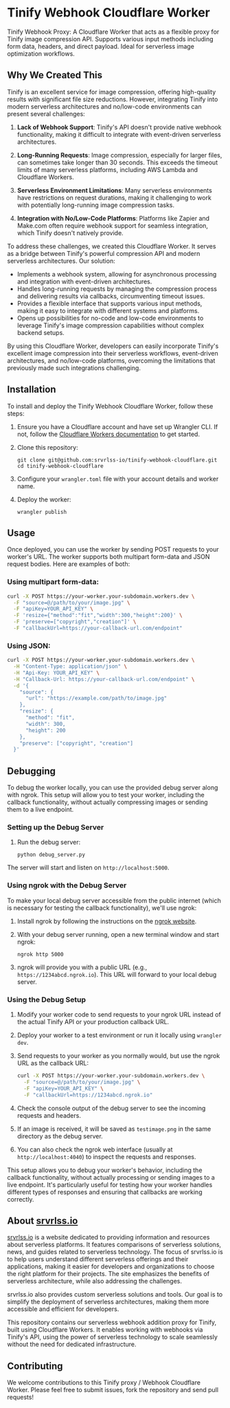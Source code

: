 # Tinify Webhook Cloudflare Worker

Tinify Webhook Proxy: A Cloudflare Worker that acts as a flexible proxy for Tinify image compression API. Supports various input methods including form data, headers, and direct payload. Ideal for serverless image optimization workflows.


## Why We Created This

Tinify is an excellent service for image compression, offering high-quality results with significant file size reductions. However, integrating Tinify into modern serverless architectures and no/low-code environments can present several challenges:

1. **Lack of Webhook Support**: Tinify's API doesn't provide native webhook functionality, making it difficult to integrate with event-driven serverless architectures.

2. **Long-Running Requests**: Image compression, especially for larger files, can sometimes take longer than 30 seconds. This exceeds the timeout limits of many serverless platforms, including AWS Lambda and Cloudflare Workers.

3. **Serverless Environment Limitations**: Many serverless environments have restrictions on request durations, making it challenging to work with potentially long-running image compression tasks.

4. **Integration with No/Low-Code Platforms**: Platforms like Zapier and Make.com often require webhook support for seamless integration, which Tinify doesn't natively provide.

To address these challenges, we created this Cloudflare Worker. It serves as a bridge between Tinify's powerful compression API and modern serverless architectures. Our solution:

- Implements a webhook system, allowing for asynchronous processing and integration with event-driven architectures.
- Handles long-running requests by managing the compression process and delivering results via callbacks, circumventing timeout issues.
- Provides a flexible interface that supports various input methods, making it easy to integrate with different systems and platforms.
- Opens up possibilities for no-code and low-code environments to leverage Tinify's image compression capabilities without complex backend setups.

By using this Cloudflare Worker, developers can easily incorporate Tinify's excellent image compression into their serverless workflows, event-driven architectures, and no/low-code platforms, overcoming the limitations that previously made such integrations challenging.

## Installation

To install and deploy the Tinify Webhook Cloudflare Worker, follow these steps:

1. Ensure you have a Cloudflare account and have set up Wrangler CLI. If not, follow the [Cloudflare Workers documentation](https://developers.cloudflare.com/workers/get-started/guide) to get started.

2. Clone this repository:
   ```
   git clone git@github.com:srvrlss-io/tinify-webhook-cloudflare.git
   cd tinify-webhook-cloudflare
   ```

3. Configure your `wrangler.toml` file with your account details and worker name.

4. Deploy the worker:
   ```
   wrangler publish
   ```

## Usage

Once deployed, you can use the worker by sending POST requests to your worker's URL. The worker supports both multipart form-data and JSON request bodies. Here are examples of both:

### Using multipart form-data:

```bash
curl -X POST https://your-worker.your-subdomain.workers.dev \
  -F "source=@/path/to/your/image.jpg" \
  -F "apiKey=YOUR_API_KEY" \
  -F 'resize={"method":"fit","width":300,"height":200}' \
  -F 'preserve=["copyright","creation"]' \
  -F "callbackUrl=https://your-callback-url.com/endpoint"
```

### Using JSON:

```bash
curl -X POST https://your-worker.your-subdomain.workers.dev \
  -H "Content-Type: application/json" \
  -H "Api-Key: YOUR_API_KEY" \
  -H "Callback-Url: https://your-callback-url.com/endpoint" \
  -d '{
    "source": {
      "url": "https://example.com/path/to/image.jpg"
    },
    "resize": {
      "method": "fit",
      "width": 300,
      "height": 200
    },
    "preserve": ["copyright", "creation"]
  }'
```

## Debugging

To debug the worker locally, you can use the provided debug server along with ngrok. This setup will allow you to test your worker, including the callback functionality, without actually compressing images or sending them to a live endpoint.

### Setting up the Debug Server

1. Run the debug server:
   ```
   python debug_server.py
   ```

The server will start and listen on `http://localhost:5000`.

### Using ngrok with the Debug Server

To make your local debug server accessible from the public internet (which is necessary for testing the callback functionality), we'll use ngrok:

1. Install ngrok by following the instructions on the [ngrok website](https://ngrok.com/download).

2. With your debug server running, open a new terminal window and start ngrok:
   ```
   ngrok http 5000
   ```

3. ngrok will provide you with a public URL (e.g., `https://1234abcd.ngrok.io`). This URL will forward to your local debug server.

### Using the Debug Setup

1. Modify your worker code to send requests to your ngrok URL instead of the actual Tinify API or your production callback URL.

2. Deploy your worker to a test environment or run it locally using `wrangler dev`.

3. Send requests to your worker as you normally would, but use the ngrok URL as the callback URL:
   ```bash
   curl -X POST https://your-worker.your-subdomain.workers.dev \
     -F "source=@/path/to/your/image.jpg" \
     -F "apiKey=YOUR_API_KEY" \
     -F "callbackUrl=https://1234abcd.ngrok.io"
   ```

4. Check the console output of the debug server to see the incoming requests and headers.

5. If an image is received, it will be saved as `testimage.png` in the same directory as the debug server.

6. You can also check the ngrok web interface (usually at `http://localhost:4040`) to inspect the requests and responses.

This setup allows you to debug your worker's behavior, including the callback functionality, without actually processing or sending images to a live endpoint. It's particularly useful for testing how your worker handles different types of responses and ensuring that callbacks are working correctly.

## About [srvrlss.io](https://srvrlss.io)

[srvrlss.io](https://srvrlss.io) is a website dedicated to providing information and resources about serverless platforms. It features comparisons of serverless solutions, news, and guides related to serverless technology. The focus of srvrlss.io is to help users understand different serverless offerings and their applications, making it easier for developers and organizations to choose the right platform for their projects. The site emphasizes the benefits of serverless architecture, while also addressing the challenges.

srvrlss.io also provides custom serverless solutions and tools. Our goal is to simplify the deployment of serverless architectures, making them more accessible and efficient for developers.

This repository contains our serverless webhook addition proxy for Tinify, built using Cloudflare Workers. It enables working with webhooks via Tinify's API, using the power of serverless technology to scale seamlessly without the need for dedicated infrastructure.


## Contributing

We welcome contributions to this Tinify proxy / Webhook Cloudflare Worker. Please feel free to submit issues, fork the repository and send pull requests!

